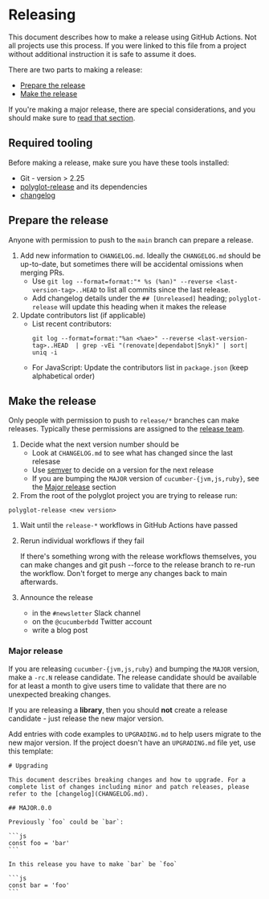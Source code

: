 # Releasing

This document describes how to make a release using GitHub Actions. Not all projects use this process. If you were linked to this file from a project without additional instruction it is safe to assume it does. 

There are two parts to making a release:

* [Prepare the release](#prepare-the-release)
* [Make the release](#make-the-release)

If you're making a major release, there are special considerations, and you should make sure to [read that section](#major-release).

## Required tooling

Before making a release, make sure you have these tools installed:
 * Git - version > 2.25 
 * [polyglot-release](https://github.com/cucumber/polyglot-release) and its dependencies
 * [changelog](https://github.com/cucumber/changelog/)

## Prepare the release

Anyone with permission to push to the `main` branch can prepare a release.

1. Add new information to `CHANGELOG.md`. Ideally the `CHANGELOG.md` should be up-to-date, but sometimes there will be accidental omissions when merging PRs.
    * Use `git log --format=format:"* %s (%an)" --reverse <last-version-tag>..HEAD` to list all commits since the last release.
    * Add changelog details under the `## [Unreleased]` heading; `polyglot-release` will update this heading when it makes the release
1. Update contributors list (if applicable)
    * List recent contributors:
      ```
      git log --format=format:"%an <%ae>" --reverse <last-version-tag>..HEAD  | grep -vEi "(renovate|dependabot|Snyk)" | sort| uniq -i
      ```
    * For JavaScript: Update the contributors list in `package.json` (keep alphabetical order)


## Make the release
Only people with permission to push to `release/*` branches can make releases. Typically these permissions are assigned to the [release team](https://github.com/orgs/cucumber/teams/release).

1. Decide what the next version number should be
   * Look at `CHANGELOG.md` to see what has changed since the last relesase
   * Use [semver](https://semver.org/) to decide on a version for the next release
   * If you are bumping the `MAJOR` version of `cucumber-{jvm,js,ruby}`, see the [Major release](#major-release) section
1. From the root of the polyglot project you are trying to release run:

```
polyglot-release <new version>
```
1. Wait until the `release-*` workflows in GitHub Actions have passed
1. Rerun individual workflows if they fail
   
   If there's something wrong with the release workflows themselves, you can make changes and git push --force to the release branch to re-run the workflow. Don't forget to merge any changes back to main afterwards.


3. Announce the release
   * in the `#newsletter` Slack channel
   * on the `@cucumberbdd` Twitter account
   * write a blog post

### Major release

If you are releasing `cucumber-{jvm,js,ruby}` and bumping the `MAJOR` version, make a `-rc.N` release candidate.
The release candidate should be available for at least a month to give users time to validate that there are no unexpected breaking changes.

If you are releasing a **library**, then you should **not** create a release candidate - just release the new major version.

Add entries with code examples to `UPGRADING.md` to help users migrate to the new major version. If the project doesn't have an `UPGRADING.md`
file yet, use this template:

````
# Upgrading

This document describes breaking changes and how to upgrade. For a complete list of changes including minor and patch releases, please refer to the [changelog](CHANGELOG.md).

## MAJOR.0.0

Previously `foo` could be `bar`:

```js
const foo = 'bar'
```

In this release you have to make `bar` be `foo`

```js
const bar = 'foo'
```
````
